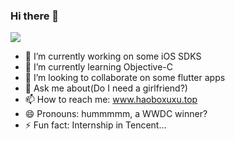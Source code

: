 ### Hi there 👋

![](https://github-readme-stats.vercel.app/api?username=haoboxuxu&hide_border=true&show_icons=true&line_height=30)
- 🔭 I’m currently working on some iOS SDKS
- 🌱 I’m currently learning Objective-C
- 👯 I’m looking to collaborate on some flutter apps
- 💬 Ask me about(Do I need a girlfriend?)
- 📫 How to reach me: www.haoboxuxu.top
- 😄 Pronouns: hummmmm, a WWDC winner?
- ⚡ Fun fact: Internship in Tencent...

